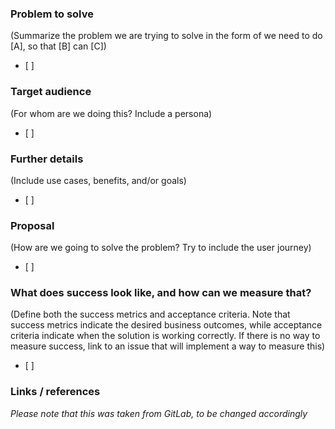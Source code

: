 ### Problem to solve
(Summarize the problem we are trying to solve in the form of we need to do [A], so that [B] can [C])
* [ ]

### Target audience
(For whom are we doing this? Include a persona)
* [ ]

### Further details
(Include use cases, benefits, and/or goals)
* [ ]

### Proposal
(How are we going to solve the problem? Try to include the user journey)
* [ ]

### What does success look like, and how can we measure that?
(Define both the success metrics and acceptance criteria. Note that success metrics indicate the desired business outcomes, while acceptance criteria indicate when the solution is working correctly. If there is no way to measure success, link to an issue that will implement a way to measure this)
* [ ]

### Links / references

_Please note that this was taken from GitLab, to be changed accordingly_
